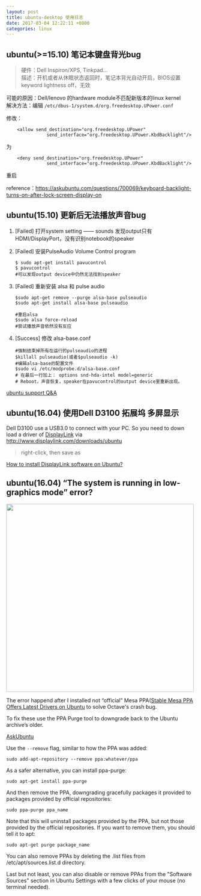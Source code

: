```yaml
---
layout: post
title: ubuntu-desktop 使用日志
date: 2017-03-04 12:22:11 +0800
categories: linux
---
```

## ubuntu(>=15.10) 笔记本键盘背光bug

> 硬件：Dell Inspiron/XPS, Tinkpad…  
描述：开机或者从休眠状态返回时，笔记本背光自动开启，BIOS设置keyword lightness off，无效  
  
可能的原因：Dell/lenovo 的hardware module不匹配新版本的linux kernel  
解决方法：编辑 `/etc/dbus-1/system.d/org.freedesktop.UPower.conf`
  
修改：

```
    <allow send_destination="org.freedesktop.UPower"
               send_interface="org.freedesktop.UPower.KbdBacklight"/>
```

为

```
    <deny send_destination="org.freedesktop.UPower"
               send_interface="org.freedesktop.UPower.KbdBacklight"/>
```
                              
重启

reference：https://askubuntu.com/questions/700069/keyboard-backlight-turns-on-after-lock-screen-display-on

## ubuntu(15.10) 更新后无法播放声音bug

1. [Failed] 打开system setting —— sounds
    发现output只有HDMI/DisplayPort，没有识别notebook的speaker
2. [Failed] 安装PulseAudio Volume Control program
       
    ```
    $ sudo apt-get install pavucontrol
    $ pavucontrol
    #可以发现output device中仍然无法找到speaker
    ```

3. [Failed] 重新安装 alsa 和 pulse audio
    
    ``` 
    $sudo apt-get remove --purge alsa-base pulseaudio
    $sudo apt-get install alsa-base pulseaudio
    
    #重启alsa
    $sudo alsa force-reload
    #尝试播放声音依然没有反应
    ```

4. [Success] 修改 alsa-base.conf

    ```
    #强制结束掉所有在运行的pulseaudio的进程
    $killall pulseaudio(或者$pulseaudio -k)
    #编辑alsa-base的配置文件
    $sudo vi /etc/modprobe.d/alsa-base.conf
    # 在最后一行加上： options snd-hda-intel model=generic
    # Reboot，声音恢复，speaker在pavucontrol的output device里重新出现。
    ```              

[ubuntu support Q&A](https://help.ubuntu.com/community/SoundTroubleshootingProcedure)

## ubuntu(16.04) 使用Dell D3100 拓展坞 多屏显示

Dell D3100 use a USB3.0 to connect with your PC.
So you need to down load a driver of [DisplayLink](http://www.displaylink.com/products/universal-docking-stations) via http://www.displaylink.com/downloads/ubuntu

> right-click, then save as

[How to install DisplayLink software on Ubuntu?](http://support.displaylink.com/knowledgebase/articles/684649-how-to-install-displaylink-software-on-ubuntu)

## ubuntu(16.04) “The system is running in low-graphics mode” error? 
<img src="{{ site.url }}/assets/ubuntu-desktop_1.png" style="width:500px">

The error happend after I installed not “official” Mesa PPA([Stable Mesa PPA Offers Latest Drivers on Ubuntu](http://www.omgubuntu.co.uk/2016/12/stable-mesa-drivers-ubuntu-ppa) to solve Octave's crash bug.

To fix these use the PPA Purge tool to downgrade back to the Ubuntu archive’s older.

[AskUbuntu](http://askubuntu.com/questions/307/how-can-ppas-be-removed)

Use the `--remove` flag, similar to how the PPA was added:

`sudo add-apt-repository --remove ppa:whatever/ppa`

As a safer alternative, you can install ppa-purge:

`sudo apt-get install ppa-purge`

And then remove the PPA, downgrading gracefully packages it provided to packages provided by official repositories:

`sudo ppa-purge ppa_name`

Note that this will uninstall packages provided by the PPA, but not those provided by the official repositories. If you want to remove them, you should tell it to apt:

`sudo apt-get purge package_name`

You can also remove PPAs by deleting the .list files from /etc/apt/sources.list.d directory.

Last but not least, you can also disable or remove PPAs from the "Software Sources" section in Ubuntu Settings with a few clicks of your mouse (no terminal needed).
